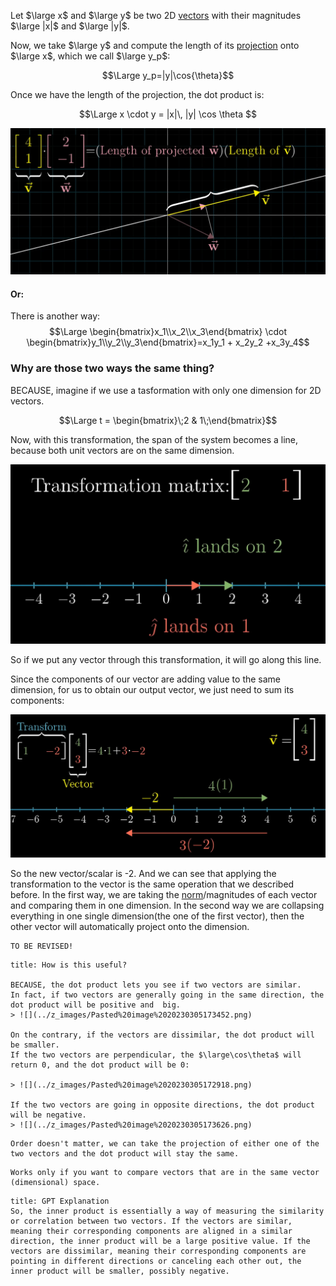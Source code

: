 Let $\large x$ and $\large y$ be two 2D [vectors](Vectors.md) with their magnitudes $\large |x|$ and $\large |y|$.

Now, we take $\large y$ and compute the length of its [projection](Projection.md) onto $\large x$, which we call $\large y_p$:

$$\Large y_p=|y|\cos{\theta}$$

Once we have the length of the projection, the dot product is:

$$\Large x \cdot y = |x|\, |y| \cos \theta $$

![](../z_images/Pasted%20image%2020230305172741.png)

#### Or:
There is another way:
$$\Large \begin{bmatrix}x_1\\x_2\\x_3\end{bmatrix} \cdot \begin{bmatrix}y_1\\y_2\\y_3\end{bmatrix}=x_1y_1 + x_2y_2 +x_3y_4$$

### Why are those two ways the same thing?

BECAUSE, imagine if we use a tasformation with only one dimension for 2D vectors.

$$\Large t = \begin{bmatrix}\;2 & 1\;\end{bmatrix}$$

Now, with this transformation, the span of the system becomes a line, because both unit vectors are on the same dimension.

![](../z_images/Pasted%20image%2020230305175829.png)

So if we put any vector through this transformation, it will go along this line.

Since the components of our vector are adding value to the same dimension, for us to obtain our output vector, we just need to sum its components:

![](../z_images/Pasted%20image%2020230305180047.png)

So the new vector/scalar is -2. 
And we can see that applying the transformation to the vector is the same operation that we described before.
In the first way, we are taking the [norm](Norm.md)/magnitudes of each vector and comparing them in one dimension. 
In the second way we are collapsing everything in one single dimension(the one of the first vector), then the other vector will automatically project onto the dimension.

	TO BE REVISED!

```ad-important
title: How is this useful?

BECAUSE, the dot product lets you see if two vectors are similar.
In fact, if two vectors are generally going in the same direction, the dot product will be positive and  big.
> ![](../z_images/Pasted%20image%2020230305173452.png)

On the contrary, if the vectors are dissimilar, the dot product will be smaller.
If the two vectors are perpendicular, the $\large\cos\theta$ will return 0, and the dot product will be 0:

> ![](../z_images/Pasted%20image%2020230305172918.png)

If the two vectors are going in opposite directions, the dot product will be negative.
> ![](../z_images/Pasted%20image%2020230305173626.png)
```

```ad-info
Order doesn't matter, we can take the projection of either one of the two vectors and the dot product will stay the same.
```

```ad-info
Works only if you want to compare vectors that are in the same vector (dimensional) space.
```

```ad-tldr
title: GPT Explanation
So, the inner product is essentially a way of measuring the similarity or correlation between two vectors. If the vectors are similar, meaning their corresponding components are aligned in a similar direction, the inner product will be a large positive value. If the vectors are dissimilar, meaning their corresponding components are pointing in different directions or canceling each other out, the inner product will be smaller, possibly negative.
```
